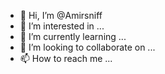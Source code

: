 - 👋 Hi, I’m @Amirsniff
- 👀 I’m interested in ...
- 🌱 I’m currently learning ...
- 💞️ I’m looking to collaborate on ...
- 📫 How to reach me ...

<!---
Amirsniff/Amirsniff is a ✨ special ✨ repository because its `README.md` (this file) appears on your GitHub profile.
You can click the Preview link to take a look at your changes.
--->

